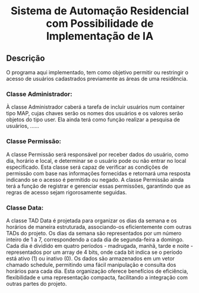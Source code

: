 # <p style="text-align: center;"> Sistema de Automação Residencial com Possibilidade de Implementação de IA</p>


## Descrição 
O programa aqui implementado, tem como objetivo permitir ou restringir o acesso de usuários cadastrados previamente as áreas de uma residência.



### Classe Administrador: 
À classe Administrador caberá a tarefa de incluir usuários num container tipo MAP, cujas chaves serão os nomes dos usuários e os valores serão objetos do tipo user.  Ela ainda terá como função realizar a pesquisa de usuários, ......

### Classe Permissão:
A classe Permissão será responsável por receber dados do usuário, como dia, horário e local, e determinar se o usuário pode ou não entrar no local especificado. Esta classe será capaz de verificar as condições de permissão com base nas informações fornecidas e retornará uma resposta indicando se o acesso é permitido ou negado. A classe Permissão ainda terá a função de registrar e gerenciar essas permissões, garantindo que as regras de acesso sejam rigorosamente seguidas.

### Classe Data:
A classe TAD Data é projetada para organizar os dias da semana e os horários de maneira estruturada, associando-os eficientemente com outras TADs do projeto. Os dias da semana são representados por um número inteiro de 1 a 7, correspondendo a cada dia de segunda-feira a domingo. Cada dia é dividido em quatro períodos - madrugada, manhã, tarde e noite - representados por um array de 4 bits, onde cada bit indica se o período está ativo (1) ou inativo (0). Os dados são armazenados em um vetor chamado schedule, permitindo uma fácil manipulação e consulta dos horários para cada dia. Esta organização oferece benefícios de eficiência, flexibilidade e uma representação compacta, facilitando a integração com outras partes do projeto.
